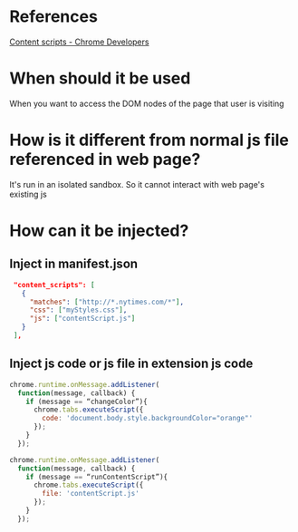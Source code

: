 # References

[Content scripts - Chrome Developers](https://developer.chrome.com/docs/extensions/mv2/content_scripts/)

# When should it be used

When you want to access the DOM nodes of the page that user is visiting

# How is it different from normal js file referenced in web page?

It's run in an isolated sandbox. So it cannot interact with web page's existing js

# How can it be injected?

## Inject in manifest.json

```json
 "content_scripts": [
   {
     "matches": ["http://*.nytimes.com/*"],
     "css": ["myStyles.css"],
     "js": ["contentScript.js"]
   }
 ],
```

## Inject js code or js file in extension js code

```javascript
chrome.runtime.onMessage.addListener(
  function(message, callback) {
    if (message == “changeColor”){
      chrome.tabs.executeScript({
        code: 'document.body.style.backgroundColor="orange"'
      });
    }
  });
```

```javascript
chrome.runtime.onMessage.addListener(
  function(message, callback) {
    if (message == “runContentScript”){
      chrome.tabs.executeScript({
        file: 'contentScript.js'
      });
    }
  });
```


